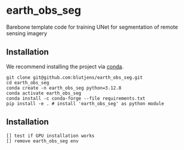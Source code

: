 # earth_obs_seg
Barebone template code for training UNet for segmentation of remote sensing imagery 

## Installation
We recommend installing the project via [conda](https://docs.conda.io/en/latest/).
```
git clone git@github.com:blutjens/earth_obs_seg.git
cd earth_obs_seg
conda create -n earth_obs_seg python=3.12.8
conda activate earth_obs_seg
conda install -c conda-forge --file requirements.txt
pip install -e . # install 'earth_obs_seg' as python module
```

## Installation
```
[] test if GPU installation works
[] remove earth_obs_seg env
```
